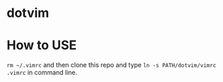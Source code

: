 # dotvim

# How to USE
`rm ~/.vimrc` and then clone this repo and type `ln -s PATH/dotvim/vimrc .vimrc` in command line.
